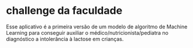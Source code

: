 # challenge da faculdade 

Esse aplicativo é a primeira versão de um modelo de algoritmo de Machine Learning para conseguir auxiliar o médico/nutricionista/pediatra no diagnóstico a intolerância à lactose em crianças. 
